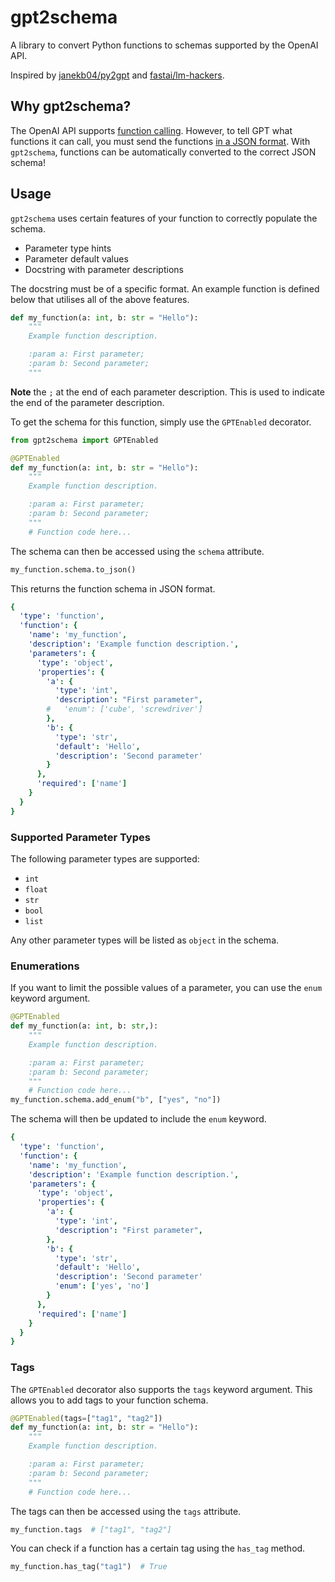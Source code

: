 # gpt2schema

A library to convert Python functions to schemas supported by the OpenAI API.

Inspired by [janekb04/py2gpt](https://github.com/janekb04/py2gpt) and [fastai/lm-hackers](https://github.com/fastai/lm-hackers).

## Why gpt2schema?

The OpenAI API supports [function calling](https://platform.openai.com/docs/guides/function-calling). However, to tell GPT what functions it can call, you must send the functions [in a JSON format](https://platform.openai.com/docs/api-reference/chat/create#chat-create-tools). With `gpt2schema`, functions can be automatically converted to the correct JSON schema!

## Usage

`gpt2schema` uses certain features of your function to correctly populate the schema.

- Parameter type hints
- Parameter default values
- Docstring with parameter descriptions

The docstring must be of a specific format. An example function is defined below that utilises all of the above features.

```python
def my_function(a: int, b: str = "Hello"):
    """
    Example function description.

    :param a: First parameter;
    :param b: Second parameter;
    """
```

**Note** the `;` at the end of each parameter description. This is used to indicate the end of the parameter description.

To get the schema for this function, simply use the `GPTEnabled` decorator.

```python
from gpt2schema import GPTEnabled

@GPTEnabled
def my_function(a: int, b: str = "Hello"):
    """
    Example function description.

    :param a: First parameter;
    :param b: Second parameter;
    """
    # Function code here...
```

The schema can then be accessed using the `schema` attribute.

```python
my_function.schema.to_json()
```

This returns the function schema in JSON format.

```yaml
{
  'type': 'function',
  'function': {
    'name': 'my_function',
    'description': 'Example function description.',
    'parameters': {
      'type': 'object',
      'properties': {
        'a': {
          'type': 'int',
          'description': "First parameter",
        #   'enum': ['cube', 'screwdriver']
        },
        'b': {
          'type': 'str',
          'default': 'Hello',
          'description': 'Second parameter'
        }
      },
      'required': ['name']
    }
  }
}
```

### Supported Parameter Types

The following parameter types are supported:

- `int`
- `float`
- `str`
- `bool`
- `list`

Any other parameter types will be listed as `object` in the schema.

### Enumerations

If you want to limit the possible values of a parameter, you can use the `enum` keyword argument.

```python
@GPTEnabled
def my_function(a: int, b: str,):
    """
    Example function description.

    :param a: First parameter;
    :param b: Second parameter;
    """
    # Function code here...
my_function.schema.add_enum("b", ["yes", "no"])
```

The schema will then be updated to include the `enum` keyword.

```yaml
{
  'type': 'function',
  'function': {
    'name': 'my_function',
    'description': 'Example function description.',
    'parameters': {
      'type': 'object',
      'properties': {
        'a': {
          'type': 'int',
          'description': "First parameter",
        },
        'b': {
          'type': 'str',
          'default': 'Hello',
          'description': 'Second parameter'
          'enum': ['yes', 'no']
        }
      },
      'required': ['name']
    }
  }
}

```

### Tags

The `GPTEnabled` decorator also supports the `tags` keyword argument. This allows you to add tags to your function schema.

```python
@GPTEnabled(tags=["tag1", "tag2"])
def my_function(a: int, b: str = "Hello"):
    """
    Example function description.

    :param a: First parameter;
    :param b: Second parameter;
    """
    # Function code here...
```

The tags can then be accessed using the `tags` attribute.

```python
my_function.tags  # ["tag1", "tag2"]
```

You can check if a function has a certain tag using the `has_tag` method.

```python
my_function.has_tag("tag1")  # True
```
